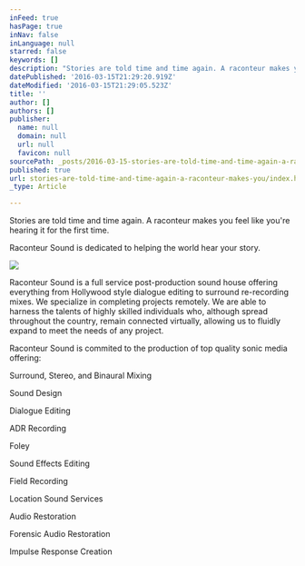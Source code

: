 ```yaml
---
inFeed: true
hasPage: true
inNav: false
inLanguage: null
starred: false
keywords: []
description: "Stories are told time and time again. A raconteur makes you feel like you’re hearing it for the first time.\_"
datePublished: '2016-03-15T21:29:20.919Z'
dateModified: '2016-03-15T21:29:05.523Z'
title: ''
author: []
authors: []
publisher:
  name: null
  domain: null
  url: null
  favicon: null
sourcePath: _posts/2016-03-15-stories-are-told-time-and-time-again-a-raconteur-makes-you.md
published: true
url: stories-are-told-time-and-time-again-a-raconteur-makes-you/index.html
_type: Article

---
```

Stories are told time and time again. A raconteur makes you feel like you're hearing it for the first time. 

Raconteur Sound is dedicated to helping the world hear your story.

![](https://the-grid-user-content.s3-us-west-2.amazonaws.com/f49aa667-8c10-4e21-bd26-7b5f8e550749.png)

Raconteur Sound is a full service post-production sound house offering everything from Hollywood style dialogue editing to surround re-recording mixes. We specialize in completing projects remotely. We are able to harness the talents of highly skilled individuals who, although spread throughout the country, remain connected virtually, allowing us to fluidly expand to meet the needs of any project.

Raconteur Sound is commited to the production of top quality sonic media offering:

Surround, Stereo, and Binaural Mixing

Sound Design

Dialogue Editing

ADR Recording

Foley

Sound Effects Editing

Field Recording

Location Sound Services

Audio Restoration

Forensic Audio Restoration

Impulse Response Creation